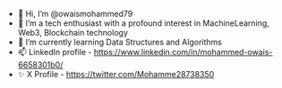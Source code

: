 - 👋 Hi, I’m @owaismohammed79
- 👀 I’m a tech enthusiast with a profound interest in MachineLearning, Web3, Blockchain technology
- 🌱 I’m currently learning Data Structures and Algorithms
- 📫 LinkedIn profile - https://www.linkedin.com/in/mohammed-owais-6658301b0/
- ✨ X Profile - https://twitter.com/Mohamme28738350

<!---
owaismohammed79/owaismohammed79 is a ✨ special ✨ repository because its `README.md` (this file) appears on your GitHub profile.
You can click the Preview link to take a look at your changes.
--->
